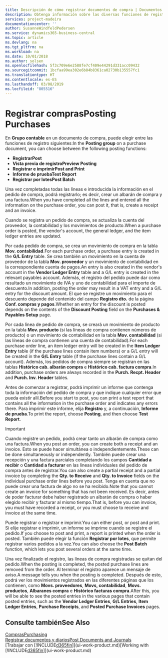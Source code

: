 ```yaml
---
title: Descripción de cómo registrar documentos de compra | Documentos de Microsoft
description: Obtenga información sobre las diversas funciones de registro para registrar documentos de compra.
services: project-madeira
documentationcenter: ''
author: SusanneWindfeldPedersen
ms.service: dynamics365-business-central
ms.topic: article
ms.devlang: na
ms.tgt_pltfrm: na
ms.workload: na
ms.date: 10/01/2018
ms.author: solsen
ms.openlocfilehash: 5f3c709e6e2588fe7cf409e44291d331acc09432
ms.sourcegitcommit: 1bcfaa99ea302e6b84b8361ca02730b135557fc1
ms.translationtype: HT
ms.contentlocale: es-ES
ms.lasthandoff: 03/08/2019
ms.locfileid: "805516"
---
```

# <a name="posting-purchases"></a><span data-ttu-id="f00a2-103">Registrar compras</span><span class="sxs-lookup"><span data-stu-id="f00a2-103">Posting Purchases</span></span>
<span data-ttu-id="f00a2-104">En **Grupo contable** en un documento de compra, puede elegir entre las funciones de registro siguientes:</span><span class="sxs-lookup"><span data-stu-id="f00a2-104">In the **Posting group** on a purchase document, you can choose between the following posting functions:</span></span>

* <span data-ttu-id="f00a2-105">**Registrar**</span><span class="sxs-lookup"><span data-stu-id="f00a2-105">**Post**</span></span>
* <span data-ttu-id="f00a2-106">**Vista previa de registro**</span><span class="sxs-lookup"><span data-stu-id="f00a2-106">**Preview Posting**</span></span>
* <span data-ttu-id="f00a2-107">**Registrar e imprimir**</span><span class="sxs-lookup"><span data-stu-id="f00a2-107">**Post and Print**</span></span>
* <span data-ttu-id="f00a2-108">**Informe de prueba**</span><span class="sxs-lookup"><span data-stu-id="f00a2-108">**Test Report**</span></span>
* <span data-ttu-id="f00a2-109">**Registrar por lotes**</span><span class="sxs-lookup"><span data-stu-id="f00a2-109">**Post Batch**</span></span>

<span data-ttu-id="f00a2-110">Una vez completadas todas las líneas e introducida la información en el pedido de compra, podrá registrarlo; es decir, crear un albarán de compra y una factura.</span><span class="sxs-lookup"><span data-stu-id="f00a2-110">When you have completed all the lines and entered all the information on the purchase order, you can post it, that is, create a receipt and an invoice.</span></span>

<span data-ttu-id="f00a2-111">Cuando se registra un pedido de compra, se actualiza la cuenta del proveedor, la contabilidad y los movimientos de producto.</span><span class="sxs-lookup"><span data-stu-id="f00a2-111">When a purchase order is posted, the vendor's account, the general ledger, and the item ledger entries are updated.</span></span>

<span data-ttu-id="f00a2-112">Por cada pedido de compra, se crea un movimiento de compra en la tabla **Mov. contabilidad**.</span><span class="sxs-lookup"><span data-stu-id="f00a2-112">For each purchase order, a purchase entry is created in the **G/L Entry** table.</span></span> <span data-ttu-id="f00a2-113">Se crea también un movimiento en la cuenta de proveedor de la tabla **Mov. proveedor** y un movimiento de contabilidad en la correspondiente cuenta de pagos.</span><span class="sxs-lookup"><span data-stu-id="f00a2-113">An entry is also created in the vendor's account in the **Vendor Ledger Entry** table and a G/L entry is created in the relevant payables account.</span></span> <span data-ttu-id="f00a2-114">Además, el registro del pedido puede dar como resultado un movimiento de IVA y uno de contabilidad para el importe de descuento.</span><span class="sxs-lookup"><span data-stu-id="f00a2-114">In addition, posting the order may result in a VAT entry and a G/L entry for the discount amount.</span></span> <span data-ttu-id="f00a2-115">El que se registre un movimiento para el descuento depende del contenido del campo **Registro dto.** de la página **Conf. compras y pagos**.</span><span class="sxs-lookup"><span data-stu-id="f00a2-115">Whether an entry for the discount is posted depends on the contents of the **Discount Posting** field on the **Purchases & Payables Setup** page.</span></span>

<span data-ttu-id="f00a2-116">Por cada línea de pedido de compra, se creará un movimiento de producto en la tabla **Mov. producto** (si las líneas de compra contienen números de producto) o un movimiento de contabilidad en la tabla **Mov. contabilidad** (si las líneas de compra contienen una cuenta de contabilidad).</span><span class="sxs-lookup"><span data-stu-id="f00a2-116">For each purchase order line, an item ledger entry will be created in the **Item Ledger Entry** table (if the purchase lines contain item numbers) or a G/L entry will be created in the **G/L Entry** table (if the purchase lines contain a G/L account).</span></span> <span data-ttu-id="f00a2-117">Además, los pedidos de compra siempre se registran en las tablas **Histórico cab. albarán compra** e **Histórico cab. factura compra**.</span><span class="sxs-lookup"><span data-stu-id="f00a2-117">In addition, purchase orders are always recorded in the **Purch. Recpt. Header** and **Purch. Inv. Header** tables.</span></span>

<span data-ttu-id="f00a2-118">Antes de comenzar a registrar, podrá imprimir un informe que contenga toda la información del pedido de compra y que indique cualquier error que pueda existir allí.</span><span class="sxs-lookup"><span data-stu-id="f00a2-118">Before you start to post, you can print a test report that contains all the information in the purchase order and indicates any errors there.</span></span> <span data-ttu-id="f00a2-119">Para imprimir este informe, elija **Registro** y, a continuación, **Informe de prueba**.</span><span class="sxs-lookup"><span data-stu-id="f00a2-119">To print the report, choose **Posting**, and then choose **Test Report**.</span></span>

> [!IMPORTANT]  
>   <span data-ttu-id="f00a2-120">Cuando registre un pedido, podrá crear tanto un albarán de compra como una factura.</span><span class="sxs-lookup"><span data-stu-id="f00a2-120">When you post an order, you can create both a receipt and an invoice.</span></span> <span data-ttu-id="f00a2-121">Esto se puede hacer simultánea o independientemente.</span><span class="sxs-lookup"><span data-stu-id="f00a2-121">These can be done simultaneously or independently.</span></span> <span data-ttu-id="f00a2-122">También puede crear una recepción y una factura parciales completando los campos **Cantidad a recibir** o **Cantidad a facturar** en las líneas individuales del pedido de compra antes de registrar.</span><span class="sxs-lookup"><span data-stu-id="f00a2-122">You can also create a partial receipt and a partial invoice by completing the **Qty. to Receive** and **Qty. to Invoice** fields on the individual purchase order lines before you post.</span></span> <span data-ttu-id="f00a2-123">Tenga en cuenta que no puede crear una factura de algo no se ha recibido.</span><span class="sxs-lookup"><span data-stu-id="f00a2-123">Note that you cannot create an invoice for something that has not been received.</span></span> <span data-ttu-id="f00a2-124">Es decir, antes de poder facturar debe haber registrado un albarán de compra o haber elegido recibir y facturar al mismo tiempo.</span><span class="sxs-lookup"><span data-stu-id="f00a2-124">That is, before you can invoice, you must have recorded a receipt, or you must choose to receive and invoice at the same time.</span></span>

<span data-ttu-id="f00a2-125">Puede registrar o registrar e imprimir.</span><span class="sxs-lookup"><span data-stu-id="f00a2-125">You can either post, or post and print.</span></span> <span data-ttu-id="f00a2-126">Si elije registrar e imprimir, un informe se imprime cuando se registre el pedido.</span><span class="sxs-lookup"><span data-stu-id="f00a2-126">If you choose to post and print, a report is printed when the order is posted.</span></span> <span data-ttu-id="f00a2-127">También puede elegir la función **Registrar por lotes**, que permite registrar varios pedidos a la vez.</span><span class="sxs-lookup"><span data-stu-id="f00a2-127">You can also choose the **Post Batch** function, which lets you post several orders at the same time.</span></span>

<span data-ttu-id="f00a2-128">Una vez finalizado el registro, las líneas de compra registradas se quitan del pedido.</span><span class="sxs-lookup"><span data-stu-id="f00a2-128">When the posting is completed, the posted purchase lines are removed from the order.</span></span> <span data-ttu-id="f00a2-129">Al terminar el registro aparece un mensaje de aviso.</span><span class="sxs-lookup"><span data-stu-id="f00a2-129">A message tells you when the posting is completed.</span></span> <span data-ttu-id="f00a2-130">Después de esto, podrá ver los movimientos registrados en las diferentes páginas que los contienen, como **Movs. proveedores**, **Movs, contabilidad**, **Movs. productos**, **Albaranes compra** e **Histórico facturas compra**.</span><span class="sxs-lookup"><span data-stu-id="f00a2-130">After this, you will be able to see the posted entries in the various pages that contain posted entries, such as the **Vendor Ledger Entries**, **G/L Entries**, **Item Ledger Entries**, **Purchase Receipts**, and **Posted Purchase Invoices** pages.</span></span>

## <a name="see-also"></a><span data-ttu-id="f00a2-131">Consulte también</span><span class="sxs-lookup"><span data-stu-id="f00a2-131">See Also</span></span>
[<span data-ttu-id="f00a2-132">Compras</span><span class="sxs-lookup"><span data-stu-id="f00a2-132">Purchasing</span></span>](purchasing-manage-purchasing.md)  
[<span data-ttu-id="f00a2-133">Registrar documentos y diarios</span><span class="sxs-lookup"><span data-stu-id="f00a2-133">Post Documents and Journals</span></span>](ui-post-documents-journals.md)  
<span data-ttu-id="f00a2-134">[Trabajar con [!INCLUDE[d365fin](includes/d365fin_md.md)]](ui-work-product.md)</span><span class="sxs-lookup"><span data-stu-id="f00a2-134">[Working with [!INCLUDE[d365fin](includes/d365fin_md.md)]](ui-work-product.md)</span></span>

